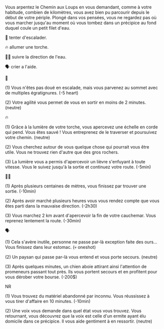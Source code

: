 Vous arpentez le Chemin aux Loups en vous demandant, comme à votre habitude, combien de kilomètres, vous avez bien pu parcourir depuis le début de votre périple. Plongé dans vos pensées, vous ne regardez pas où vous marcher jusqu'au moment où vous tombez dans un précipice au fond duquel coule un petit filet d'eau.

🔗 tenter d'escalader.

🔥 allumer une torche.

🚶‍♂️ suivre la direction de l'eau.

🗣 crier a l'aide.


🔗

(1) Vous n'êtes pas doué en escalade, mais vous parvenez au sommet avec de multiples égratignures.
(-5 heart)

(2) Votre agilité vous permet de vous en sortir en moins de 2 minutes.
(neutre)


🔥

(1) Grâce à la lumière de votre torche, vous apercevez une échelle en corde qui pend. Vous êtes sauvé ! Vous entreprenez de le traverser et poursuivez votre chemin.
(neutre)

(2) Vous cherchez autour de vous quelque chose qui pourrait vous être utile. Vous ne trouvez rien d'autre que des gros rochers.

(3) La lumière vous a permis d'apercevoir un lièvre s'enfuyant à toute vitesse. Vous le suivez jusqu'à la sortie et continuez votre route.
(-5min)


🚶‍♂️

(1) Après plusieurs centaines de mètres, vous finissez par trouver une sortie.
(-10min)

(2) Après avoir marché plusieurs heures vous vous rendez compte que vous êtes parti dans la mauvaise direction.
(-2h30)

(3) Vous marchez 2 km avant d'apercevoir la fin de votre cauchemar. Vous reprenez lentement la route.
(-30min)


🗣

(1) Cela s'avère inutile, personne ne passe par-là exception faite des ours... Vous finissez dans leur estomac. 
(💀 oneshot)

(2) Un paysan qui passe par-là vous entend et vous porte secours.
(neutre)

(3) Après quelques minutes, un chien aboie attirant ainsi l'attention de promeneurs passant tout près. Ils vous portent secours et en profitent pour vous dérober votre bourse.
(-200$)

NR

(1) Vous trouvez du matériel abandonné par inconnu. Vous réussissez à vous tirer d'affaire en 10 minutes.
(-10min)

(2) Une voix vous demande dans quel état vous vous trouvez. Vous retournant, vous découvrez que la voix est celle d'un ermite ayant élu domicile dans ce précipice. Il vous aide gentiment à en ressortir.
(neutre)
